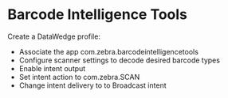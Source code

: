 Barcode Intelligence Tools
===========================

Create a DataWedge profile:
* Associate the app com.zebra.barcodeintelligencetools
* Configure scanner settings to decode desired barcode types
* Enable intent output
* Set intent action to com.zebra.SCAN
* Change intent delivery to to Broadcast intent